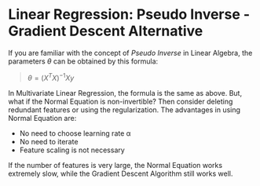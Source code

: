 # Linear Regression: Pseudo Inverse - Gradient Descent Alternative

If you are familiar with the concept of *Pseudo Inverse* in Linear Algebra, the parameters $\theta$ can be obtained by this formula:

> $\theta=(X^TX)^{-1}Xy$

In Multivariate Linear Regression, the formula is the same as above. But, what if the Normal Equation is non-invertible? Then consider deleting redundant features or using the regularization. The advantages in using Normal Equation are:

- No need to choose learning rate α
- No need to iterate
- Feature scaling is not necessary

If the number of features is very large, the Normal Equation works extremely slow, while the Gradient Descent Algorithm still works well.